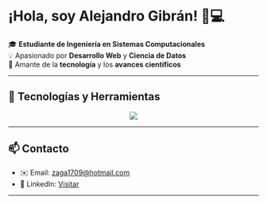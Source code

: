 # ¡Hola, soy Alejandro Gibrán! 👋💻  

🎓 **Estudiante de Ingeniería en Sistemas Computacionales**  
💡 Apasionado por **Desarrollo Web** y **Ciencia de Datos**  
🚀 Amante de la **tecnología** y los **avances científicos**  

---

## 🚀 Tecnologías y Herramientas  
<p align="center">
  <a href="https://skillicons.dev">
    <img src="https://skillicons.dev/icons?i=py,java,html,css,django,flask,sqlite,git,github&perline=10" />
  </a>
</p>

---
## 📫 Contacto
- ✉️ Email: zaga1709@hotmail.com
- 💼 LinkedIn: [Visitar](https://www.linkedin.com/in/alejandro-gibr%C3%A1n-zavala-gonz%C3%A1lez-517384358/)

---

